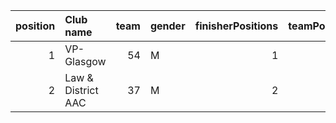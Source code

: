 |   position | Club name          |   team | gender   |   finisherPositions |   teamPoints |   penaltyPoints |   totalPoints |   totalFinishers | Website                    |
|-----------:|:-------------------|-------:|:---------|--------------------:|-------------:|----------------:|--------------:|-----------------:|:---------------------------|
|          1 | VP-Glasgow         |     54 | M        |                   1 |            1 |              24 |            25 |                1 | https://www.vp-glasgow.com |
|          2 | Law & District AAC |     37 | M        |                   2 |            2 |              24 |            26 |                1 | http://www.lawaac.co.uk/   |